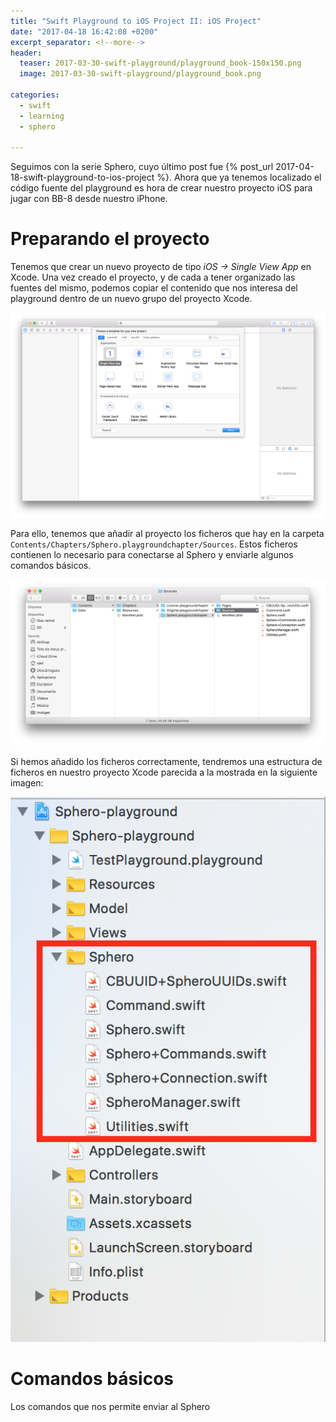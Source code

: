 ```yaml
---
title: "Swift Playground to iOS Project II: iOS Project"
date: "2017-04-18 16:42:08 +0200"
excerpt_separator: <!--more-->
header:
  teaser: 2017-03-30-swift-playground/playground_book-150x150.png
  image: 2017-03-30-swift-playground/playground_book.png

categories:
  - swift
  - learning
  - sphero

---
```


Seguimos con la serie Sphero, cuyo último post fue {% post_url 2017-04-18-swift-playground-to-ios-project %}. Ahora que ya tenemos localizado el código fuente del playground es hora de crear nuestro proyecto iOS para jugar con BB-8 desde nuestro iPhone.

<!--more-->

# Preparando el proyecto

Tenemos que crear un nuevo proyecto de tipo *iOS -> Single View App* en Xcode. Una vez creado el proyecto, y de cada a tener organizado las fuentes del mismo, podemos copiar el contenido que nos interesa del playground dentro de un nuevo grupo del proyecto Xcode.

![new xcode project ](/images/2017-04-18-swift-playground-to-ios-project-ii-ios-project/xcode_project.png)

Para ello, tenemos que añadir al proyecto los ficheros que hay en la carpeta `Contents/Chapters/Sphero.playgroundchapter/Sources`. Estos ficheros contienen lo necesario para conectarse al Sphero y enviarle algunos comandos básicos.

![playground files ](/images/2017-04-18-swift-playground-to-ios-project-ii-ios-project/playground_files.png)

Si hemos añadido los ficheros correctamente, tendremos una estructura de ficheros en nuestro proyecto Xcode parecida a la mostrada en la siguiente imagen:

![Project structure ](/images/2017-04-18-swift-playground-to-ios-project-ii-ios-project/project_file_structure.png)

# Comandos básicos

Los comandos que nos permite enviar al Sphero 
